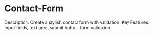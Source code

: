 # Contact-Form
Description: Create a stylish contact form with validation. Key Features: Input fields, text area, submit button, form validation.

